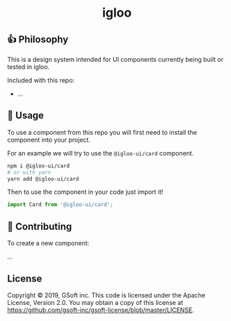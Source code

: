 <div align="center">
  <h1>igloo</h1>
</div>

## 👍 Philosophy

This is a design system intended for UI components currently being built or tested in igloo.

Included with this repo:

- ...


## 🚀 Usage

To use a component from this repo you will first need to install the component into your project.

For an example we will try to use the `@igloo-ui/card` component.

```sh
npm i @igloo-ui/card
# or with yarn
yarn add @igloo-ui/card
```

Then to use the component in your code just import it!

```js
import Card from '@igloo-ui/card';
```

## 🤝 Contributing

To create a new component:

...

## License

Copyright © 2019, GSoft inc. This code is licensed under the Apache License, Version 2.0. You may obtain a copy of this license at https://github.com/gsoft-inc/gsoft-license/blob/master/LICENSE.

